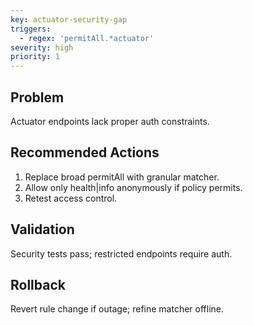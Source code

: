 ```yaml
---
key: actuator-security-gap
triggers:
  - regex: 'permitAll.*actuator'
severity: high
priority: 1
---
```

## Problem
Actuator endpoints lack proper auth constraints.
## Recommended Actions
1. Replace broad permitAll with granular matcher.
2. Allow only health|info anonymously if policy permits.
3. Retest access control.
## Validation
Security tests pass; restricted endpoints require auth.
## Rollback
Revert rule change if outage; refine matcher offline.
